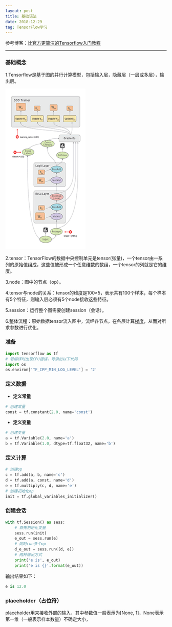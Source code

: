 ```yaml
---
layout: post
title: 基础语法
date: 2018-12-29 
tag: TensorFlow学习
---
```


参考博客：[比官方更简洁的Tensorflow入门教程](https://blog.csdn.net/hustqb/article/details/80222055)

-------------------
### 基础概念

1.Tensorflow是基于图的并行计算模型，包括输入层，隐藏层（一层或多层），输出层。

<img style='float:center' width="250" height="500" src="https://github.com/HEULQ/HEULQ.github.io/blob/master/images/posts/TensorFlow%E5%85%A5%E9%97%A8/TensorFlow_data_flow_graph.gif?raw=true" />

2.tensor：TensorFlow的数据中央控制单元是tensor(张量)，一个tensor由一系列的原始值组成，这些值被形成一个任意维数的数组，一个tensor的列就是它的维度。

3.node：图中的节点（op）。

4.tensor与node的关系：tensor的维度是100×5，表示共有100个样本，每个样本有5个特征，则输入层必须有5个node接收这些特征。

5.session：运行整个图需要创建session（会话）。

6.整体流程：原始数据tensor流入图中，流经各节点，在各层计算[梯度](https://www.jianshu.com/p/c7e642877b0e)，从而对所求参数进行优化。

### 准备
``` python
import tensorflow as tf
# 若编译时出现CPU错误，可添加以下代码
import os
os.environ['TF_CPP_MIN_LOG_LEVEL'] = '2'
```

### 定义数据
* **定义常量**

``` python
# 创建常量
const = tf.constant(2.0, name='const')
```

* **定义变量**

```python
# 创建变量
a = tf.Variable(2.0, name='a')
b = tf.Variable(1.0, dtype=tf.float32, name='b')
```
### 定义计算

```python
# 创建op
c = tf.add(a, b, name='c')
d = tf.add(a, const, name='d')
e = tf.multiply(c, d, name='e')
# 创建初始化op
init = tf.global_variables_initializer()
```

### 创建会话

```python
with tf.Session() as sess:
    # 首先初始化变量
    sess.run(init)
    e_out = sess.run(e)
    # 同时run多个op
    d_e_out = sess.run([d, e])
    # 两种输出方式
    print('e is', e_out)
    print('e is {}'.format(e_out))
```

输出结果如下：

```python
e is 12.0
```

### placeholder（占位符）
placeholder用来接收外部的输入，其中参数值一般表示为\[None, 1\]，None表示第一维（一般表示样本数量）不确定大小，
